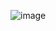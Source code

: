 ![image](https://user-images.githubusercontent.com/75463201/221021330-a2a27377-1a2e-4b4f-9918-e49c01ad4419.png)

